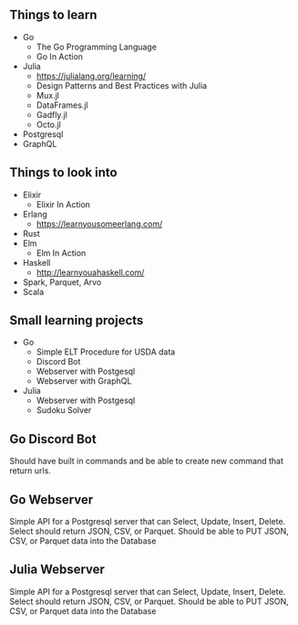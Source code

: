 ## Things to learn
* Go 
    + The Go Programming Language
    + Go In Action
* Julia
    + https://julialang.org/learning/
    + Design Patterns and Best Practices with Julia
    + Mux.jl
    + DataFrames.jl
    + Gadfly.jl
    + Octo.jl
* Postgresql
* GraphQL

## Things to look into
* Elixir 
    + Elixir In Action
* Erlang
    + https://learnyousomeerlang.com/
* Rust
* Elm
    + Elm In Action
* Haskell
    + http://learnyouahaskell.com/
* Spark, Parquet, Arvo
* Scala

## Small learning projects
* Go
    + Simple ELT Procedure for USDA data
    + Discord Bot
    + Webserver with Postgesql
    + Webserver with GraphQL
* Julia 
    + Webserver with Postgesql
    + Sudoku Solver

## Go Discord Bot
Should have built in commands and be able to create new command that return urls.

## Go Webserver
Simple API for a Postgresql server that can Select, Update, Insert, Delete. 
Select should return JSON, CSV, or Parquet.
Should be able to PUT JSON, CSV, or Parquet data into the Database

## Julia Webserver
Simple API for a Postgresql server that can Select, Update, Insert, Delete.
Select should return JSON, CSV, or Parquet.
Should be able to PUT JSON, CSV, or Parquet data into the Database
